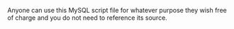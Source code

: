 Anyone can use this MySQL script file for whatever purpose they wish free of charge and you do not need to reference its source.

